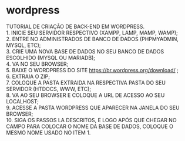 # wordpress
TUTORIAL DE CRIAÇÃO DE BACK-END EM WORDPRESS.  
	1. INICIE SEU SERVIDOR RESPECTIVO (XAMPP, LAMP, MAMP, WAMP);  
	2. ENTRE NO ADMINISTRADOS DE BANCO DE DADOS (PHPMYADMIN, MYSQL, ETC);   
	3. CRIE UMA NOVA BASE DE DADOS NO SEU BANCO DE DADOS ESCOLHIDO (MYSQL OU MARIADB);  
	4. VA NO SEU BROWSER;  
	5. BAIXE O WORDPRESS DO SITE https://br.wordpress.org/download/ ;  
	6. EXTRAIA O ZIP;  
	7. COLOQUE A PASTA EXTRAIDA NA RESPECTIVA PASTA DO SEU SERVIDOR (HTDOCS, WWW, ETC);  
	8. VA AO SEU BROWSER E COLOQUE A URL DE ACESSO AO SEU LOCALHOST;   
	9. ACESSE A PASTA WORDPRESS QUE APARECER NA JANELA DO SEU BROWSER;   
	10. SIGA OS PASSOS LA DESCRITOS, E LOGO APÓS QUE CHEGAR NO CAMPO PARA COLOCAR O NOME DA BASE DE DADOS, COLOQUE O MESMO NOME USADO NO ITEM 1.  


